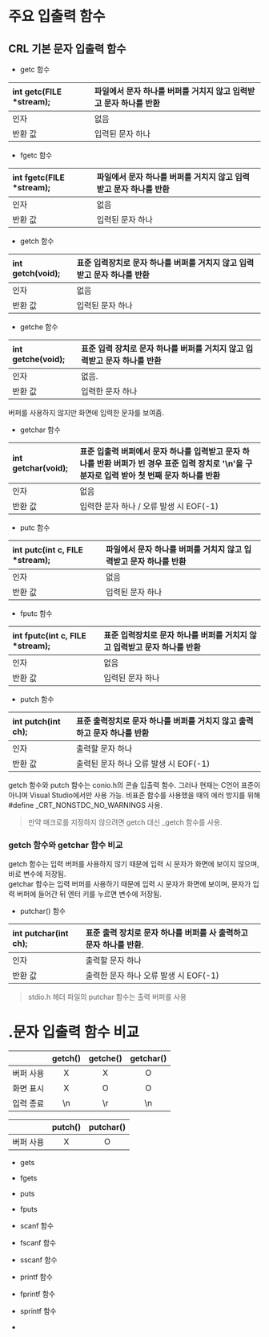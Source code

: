 주요 입출력 함수
===============

## CRL 기본 문자 입출력 함수

* getc 함수  

| int getc(FILE *stream); | 파일에서 문자 하나를 버퍼를 거치지 않고 입력받고 문자 하나를 반환 |
|:---|:---|
| 인자 | 없음 |
| 반환 값 | 입력된 문자 하나 |


* fgetc 함수  

| int fgetc(FILE *stream); | 파일에서 문자 하나를 버퍼를 거치지 않고 입력받고 문자 하나를 반환 |
|:---|:---|
| 인자 | 없음 |
| 반환 값 | 입력된 문자 하나 |

* getch 함수

| int getch(void); | 표준 입력장치로 문자 하나를 버퍼를 거치지 않고 입력받고 문자 하나를 반환 |
|:---|:---|
| 인자 | 없음 |
| 반환 값 | 입력된 문자 하나 |

* getche 함수  

| int getche(void); | 표준 입력 장치로 문자 하나를 버퍼를 거치지 않고 입력받고 문자 하나를 반환|
|:---|:---|
| 인자 | 없음. |
| 반환 값 | 입력한 문자 하나 |
버퍼를 사용하지 않지만 화면에 입력한 문자를 보여줌.

* getchar 함수

| int getchar(void); | 표준 입출력 버퍼에서 문자 하나를 입력받고 문자 하나를 반환  버퍼가 빈 경우 표준 입력 장치로 '\n'을 구분자로 입력 받아 첫 번째 문자 하나를 반환 |
|:---|:---|
| 인자 | 없음 |
| 반환 값 | 입력한 문자 하나 / 오류 발생 시 EOF(-1) |



* putc 함수  

| int putc(int c, FILE *stream); | 파일에서 문자 하나를 버퍼를 거치지 않고 입력받고 문자 하나를 반환 |
|:---|:---|
| 인자 | 없음 |
| 반환 값 | 입력된 문자 하나 |



* fputc 함수  

| int fputc(int c, FILE *stream); | 표준 입력장치로 문자 하나를 버퍼를 거치지 않고 입력받고 문자 하나를 반환 |
|:---|:---|
| 인자 | 없음 |
| 반환 값 | 입력된 문자 하나 |





* putch 함수

| int putch(int ch); | 표준 출력장치로 문자 하나를 버퍼를 거치지 않고 출력하고 문자 하나를 반환 |
|:---|:---|
| 인자 | 출력할 문자 하나 |
| 반환 값 | 출력된 문자 하나  오류 발생 시 EOF(-1)|

getch 함수와 putch 함수는 conio.h의 콘솔 입출력 함수. 그러나 현재는 C언어 표준이 아니며 Visual Studio에서만 사용 가능. 비표준 함수를 사용했을 때의 에러 방지를 위해 \#define _CRT_NONSTDC_NO_WARNINGS 사용. 
> 만약 매크로를 지정하지 않으려면 getch 대신 _getch 함수를 사용.



### getch 함수와 getchar 함수 비교  
getch 함수는 입력 버퍼를 사용하지 않기 때문에 입력 시 문자가 화면에 보이지 않으며, 바로 변수에 저장됨.  
getchar 함수는 입력 버퍼를 사용하기 때문에 입력 시 문자가 화면에 보이며, 문자가 입력 버퍼에 들어간 뒤 엔터 키를 누르면 변수에 저장됨.  



* putchar() 함수

| int putchar(int ch); | 표준 출력 장치로 문자 하나를 버퍼를 사 출력하고 문자 하나를 반환. |
|:---|:---|
| 인자 | 출력할 문자 하나 |
| 반환 값 | 출력한 문자 하나 오류 발생 시 EOF(-1) |


> stdio.h 헤더 파일의 putchar 함수는 출력 버퍼를 사용



# .문자 입출력 함수 비교

| | getch() | getche() | getchar() |
|:---:|:---:|:---:|:---:|
| 버퍼 사용 | X | X | O |
| 화면 표시 | X | O | O |
| 입력 종료 | \n | \r | \n |


|  | putch() | putchar() |
|:---:|:---:|:---:|
| 버퍼 사용 | X | O |


* gets
* fgets
* puts
* fputs

* scanf 함수
* fscanf 함수
* sscanf 함수
* printf 함수
* fprintf 함수
* sprintf 함수
* 



